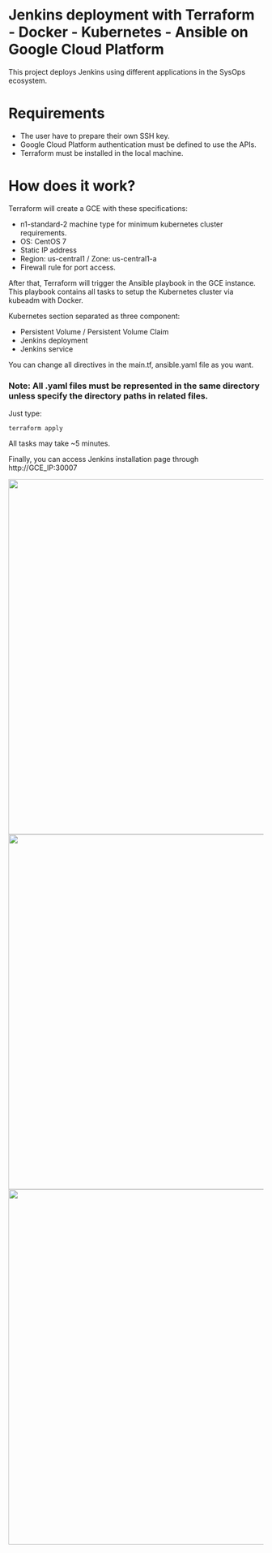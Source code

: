 # Jenkins deployment with Terraform - Docker - Kubernetes - Ansible on Google Cloud Platform

This project deploys Jenkins using different applications in the SysOps ecosystem.

# Requirements

- The user have to prepare their own SSH key.
- Google Cloud Platform authentication must be defined to use the APIs.
- Terraform must be installed in the local machine.

# How does it work?

Terraform will create a GCE with these specifications:

- n1-standard-2 machine type for minimum kubernetes cluster requirements.
- OS: CentOS 7
- Static IP address
- Region: us-central1 / Zone: us-central1-a
- Firewall rule for port access.

After that, Terraform will trigger the Ansible playbook in the GCE instance. This playbook contains all tasks to setup the Kubernetes cluster via kubeadm with Docker.

Kubernetes section separated as three component:

- Persistent Volume / Persistent Volume Claim
- Jenkins deployment
- Jenkins service


You can change all directives in the main.tf, ansible.yaml file as you want.

### Note: All .yaml files must be represented in the same directory unless specify the directory paths in related files.

Just type:

```terraform apply```

All tasks may take ~5 minutes.

Finally, you can access Jenkins installation page through http://GCE_IP:30007

<img src="https://github.com/DenizParlak/jenkinsops/blob/master/jen1.png" width="700">
<img src="https://github.com/DenizParlak/jenkinsops/blob/master/jen2.png" width="700">

<img src="https://github.com/DenizParlak/jenkinsops/blob/master/jen3.png" width="700">
